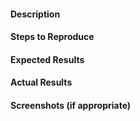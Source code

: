 #### Description
<!-- A clear and concise description of what the issue is about. -->

#### Steps to Reproduce
<!--
Example:

1. Go to the /blobs page
2. Filter by rollup
3. Click on element X
-->

#### Expected Results
<!-- Example: No error is throw -->

#### Actual Results
<!-- Example: Error is thrown -->

#### Screenshots (if appropriate)
